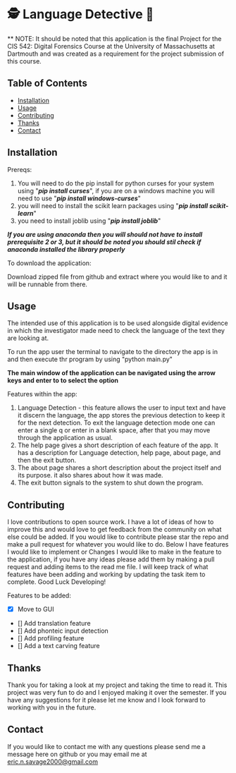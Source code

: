 # 🕵️ Language Detective 🥸

** NOTE: It should be noted that this application is the final Project for the CIS 542: Digital Forensics Course at the University of Massachusetts at Dartmouth and was created as a requirement for the project submission of this course.

## Table of Contents
- [Installation](#installation)
- [Usage](#usage)
- [Contributing](#contributing)
- [Thanks](#thanks)
- [Contact](#contact) 

## Installation
Prereqs: 
1. You will need to do the pip install for python curses for your system using "*__pip install curses__*", if you are on a windows machine you will need to use "*__pip install windows-curses__*"
2. you will need to install the scikit learn packages using "*__pip install scikit-learn__*"
3. you need to install joblib using "*__pip install joblib__*"

*__If you are using anaconda then you will should not have to install prerequisite 2 or 3, but it should be noted you should stil check if anaconda installed the library properly__*

To download the application:

Download zipped file from github and extract where you would like to and it will be runnable from there.

## Usage
The intended use of this application is to be used alongside digital evidence in which the investigator made need to check the language of the text they are looking at.

To run the app user the terminal to navigate to the directory the app is in and then execute thr program by using "python main.py"

**The main window of the application can be navigated using the arrow keys and enter to to select the option**  

Features within the app:
1. Language Detection - this feature allows the user to input text and have it discern the language, the app stores the previous detection to keep it for the next detection. To exit the language detection mode one can enter a single q or enter in a blank space, after that you may move through the application as usual.
2. The help page gives a short description of each feature of the app. It has a description for Language detection, help page, about page, and then the exit button.
3. The about page shares a short description about the project itself and its purpose. it also shares about how it was made.
4. The exit button signals to the system to shut down the program.

## Contributing
I love contributions to open source work. I have a lot of ideas of how to improve this and would love to get feedback from the community on what else could be added. If you would like to contribute please star the repo and make a pull request for whatever you would like to do. Below I have features I would like to implement or Changes I would like to make in the feature to the application, if you have any ideas please add them by making a pull request and adding items to the read me file. I will keep track of what features have been adding and working by updating the task item to complete. Good Luck Developing!

Features to be added:
- [x] Move to GUI
- [] Add translation feature
- [] Add phonteic input detection
- [] Add profiling feature
- [] Add a text carving feature

## Thanks 
Thank you for taking a look at my project and taking the time to read it. This project was very fun to do and I enjoyed making it over the semester. If you have any suggestions for it please let me know and I look forward to working with you in the future.

## Contact
If you would like to contact me with any questions please send me a message here on github or you may email me at eric.n.savage2000@gmail.com
